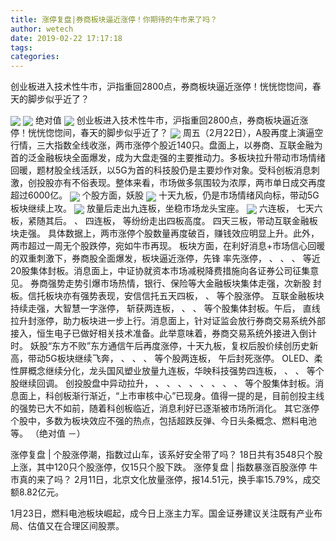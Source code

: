 ```yaml
---
title: 涨停复盘|券商板块逼近涨停！你期待的牛市来了吗？
author: wetech
date: 2019-02-22 17:17:18
tags: 
categories: 
---
```

创业板进入技术性牛市，沪指重回2800点，券商板块逼近涨停！恍恍惚惚间，春天的脚步似乎近了？
<!-- more -->
<img align="center" border="0" src="http://invest-images-external.cbndata.org/5LiA6LSiQUJT/images/e06e6190a585141aac4209c56385679f63f5f593.png" />
<img align="center" border="0" src="http://invest-images-external.cbndata.org/5LiA6LSiQUJT/images/4e9f699464f6c922fc58e37b81c05907627924ac.png" />
绝对值
<img align="center" border="0" src="http://invest-images-external.cbndata.org/5LiA6LSiQUJT/images/3a68e730addbbcc12457adae57f64ebf29267d88.png" />
创业板进入技术性牛市，沪指重回2800点，券商板块逼近涨停！恍恍惚惚间，春天的脚步似乎近了？
<img align="center" border="0" src="http://invest-images-external.cbndata.org/5LiA6LSiQUJT/images/c25c6a3c5f86140283205f607ff778126ff21ca7.png" />
周五（2月22日），A股再度上演逼空行情，三大指数全线收涨，两市涨停个股近140只。盘面上，以券商、互联金融为首的泛金融板块全面爆发，成为大盘走强的主要推动力。多板块拉升带动市场情绪回暖，题材股全线活跃，以5G为首的科技股仍是主要炒作对象。受科创板消息刺激，创投股亦有不俗表现。整体来看，市场做多氛围较为浓厚，两市单日成交再度超过6000亿。
<img align="center" border="0" src="http://invest-images-external.cbndata.org/5LiA6LSiQUJT/images/03fbe352519b02f0b6405ff14408484de6739ea9.png" />
个股方面，妖股
<img align="center" border="0" src="http://invest-images-external.cbndata.org/5LiA6LSiQUJT/images/4eae94603a02b9ef744a204cbdd063a96fd57b1c.png" />
十天九板，仍是市场情绪风向标，带动5G板块继续上攻。
<img align="center" border="0" src="http://invest-images-external.cbndata.org/5LiA6LSiQUJT/images/620f3ab0ce1278db574d56f53630800534e4f04f.png" />
放量后走出九连板，坐稳市场龙头宝座。
<img align="center" border="0" src="http://invest-images-external.cbndata.org/5LiA6LSiQUJT/images/a9669d3da13908355fcfd652a12b132cf5fcac32.png" />
六连板，
七天六板，紧随其后。
、
四连板，
等纷纷走出四板高度。
四天三板，带动互联金融板块走强。
具体数据上，两市涨停个股数量再度破百，赚钱效应明显上升。此外，两市超过一周无个股跌停，宛如牛市再现。
板块方面，在利好消息+市场信心回暖的双重刺激下，券商股全面爆发，板块逼近涨停，先锋
率先涨停，
、
、
、
等近20股集体封板。消息面上，中证协就资本市场减税降费措施向各证券公司征集意见。
券商强势走势引爆市场热情，银行、保险等大金融板块集体走强，次新股
封板。信托板块亦有强势表现，安信信托五天四板，
、
等个股涨停。
互联金融板块持续走强，大智慧一字涨停，
斩获两连板，
、
、
等个股集体封板。午后，
直线拉升封涨停，助力板块进一步上行。消息面上，针对证监会放行券商交易系统外部接入，恒生电子已做好相关技术准备。此举意味着，券商交易系统外接进入倒计时。
妖股“东方不败”东方通信午后再度涨停，十天九板，复权后股价续创历史新高，带动5G板块继续飞奔，
、
、
、
等个股两连板，
午后封死涨停。
OLED、柔性屏概念继续分化，龙头国风塑业放量九连板，华映科技强势四连板，
、
、
等个股继续回调。
创投股盘中异动拉升，
、
、
、
、
、
、
、
、
等个股集体封板。消息面上，科创板渐行渐近，“上市审核中心”已现身。值得一提的是，目前创投主线的强势已大不如前，随着科创板临近，消息利好已逐渐被市场所消化。
其它涨停个股中，多数为板块效应不强的热点，包括超跌反弹、今日头条概念、燃料电池等。
（绝对值 －）
 
 
涨停复盘 | 个股涨停潮，指数过山车，该系好安全带了吗？
18日共有3548只个股上涨，其中120只个股涨停，仅15只个股下跌。
涨停复盘 | 指数暴涨百股涨停 牛市真的来了吗？
2月11日，北京文化放量涨停，报14.51元，换手率15.79%，成交额8.82亿元。
1月23日，燃料电池板块崛起，成今日上涨主力军。国金证券建议关注既有产业布局、估值又在合理区间股票。
